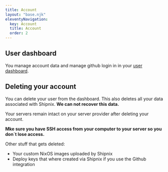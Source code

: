 ```yaml
---
title: Account
layout: "base.njk"
eleventyNavigation:
  key: Account
  title: Account
  order: 2
---
```


## User dashboard

You manage account data and manage github login in in your <a target="_blank" href="https://shipnix.io/ShowUser">user dashboard</a>.

## Deleting your account

You can delete your user from the dashboard. This also deletes all your data associated with Shipnix. **We can not recover this data.**

Your servers remain intact on your server provider after deleting your account.

**Mke sure you have SSH access from your computer to your server so you don`t lose access.**

Other stuff that gets deleted:

- Your custom NixOS images uploaded by Shipnix
- Deploy keys that where created via Shipnix if you use the Github integration
